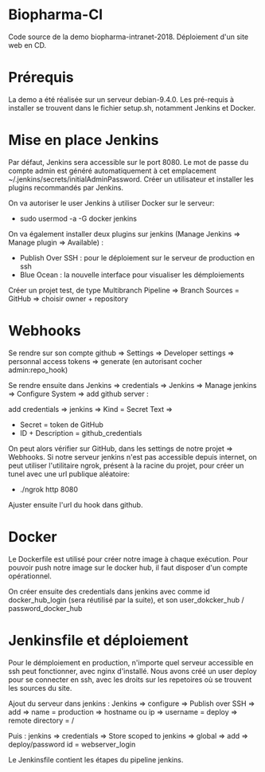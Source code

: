 # Biopharma-CI

Code source de la demo biopharma-intranet-2018. Déploiement d'un site web en CD.

# Prérequis

La demo a été réalisée sur un serveur debian-9.4.0. Les pré-requis à installer se trouvent dans le fichier setup.sh, notamment Jenkins et Docker.

# Mise en place Jenkins

Par défaut, Jenkins sera accessible sur le port 8080. Le mot de passe du compte admin est généré automatiquement à cet emplacement ~/.jenkins/secrets/initialAdminPassword. Créer un utilisateur et installer les plugins recommandés par Jenkins.

On va autoriser le user Jenkins à utiliser Docker sur le serveur:
  - sudo usermod -a -G docker jenkins

On va également installer deux plugins sur jenkins (Manage Jenkins => Manage plugin => Available) :
  - Publish Over SSH : pour le déploiement sur le serveur de production en ssh
  - Blue Ocean : la nouvelle interface pour visualiser les démploiements

Créer un projet test, de type Multibranch Pipeline => Branch Sources = GitHub => choisir owner + repository

# Webhooks

Se rendre sur son compte github => Settings => Developer settings => personnal access tokens => generate (en autorisant  cocher admin:repo_hook)

Se rendre ensuite dans Jenkins => credentials => Jenkins => Manage jenkins => Configure System => add github server :

add credentials => jenkins => Kind = Secret Text => 
  - Secret = token de GitHub
  - ID + Description = github_credentials

On peut alors vérifier sur GitHub, dans les settings de notre projet => Webhooks. Si notre serveur jenkins n'est pas accessible depuis internet, on peut utiliser l'utilitaire ngrok, présent à la racine du projet, pour créer un tunel avec une url publique aléatoire:

  - ./ngrok http 8080

Ajuster ensuite l'url du hook dans github.

# Docker

Le Dockerfile est utilisé pour créer notre image à chaque exécution. Pour pouvoir push notre image sur le docker hub, il faut disposer d'un compte opérationnel. 

On créer ensuite des credentials dans jenkins avec comme id docker_hub_login (sera réutilisé par la suite), et son user_dokcker_hub / password_docker_hub

# Jenkinsfile et déploiement

Pour le démploiement en production, n'importe quel serveur accessible en ssh peut fonctionner, avec nginx d'installé. Nous avons créé un user deploy pour se connecter en ssh, avec les droits sur les repetoires où se trouvent les sources du site.

Ajout du serveur dans jenkins :
Jenkins => configure => Publish over SSH => add => name = production => hostname ou ip => username = deploy => remote directory = /

Puis :
jenkins => credentials => Store scoped to jenkins => global => add => deploy/password id = webserver_login

Le Jenkinsfile contient les étapes du pipeline jenkins.
